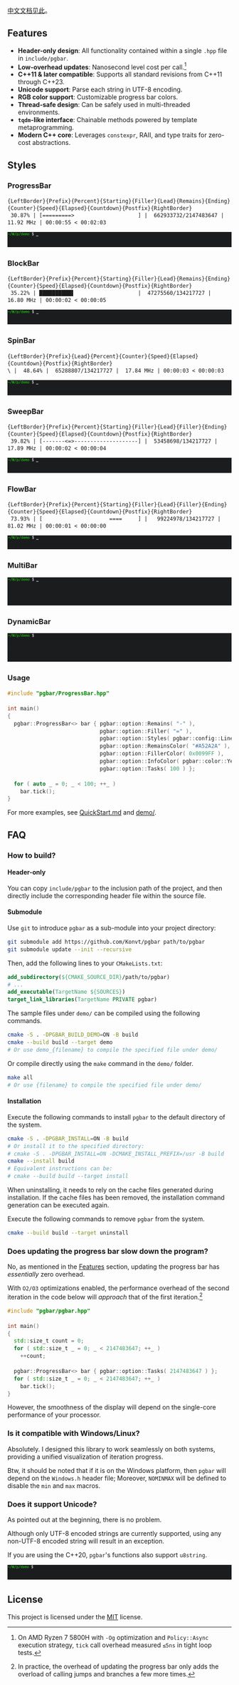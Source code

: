[中文文档见此](docs/README_zh.md)。

## Features
- **Header-only design**: All functionality contained within a single `.hpp` file in `include/pgbar`.
- **Low-overhead updates**: Nanosecond level cost per call.[^1]
- **C++11 & later compatible**: Supports all standard revisions from C++11 through C++23.
- **Unicode support**: Parse each string in UTF-8 encoding.
- **RGB color support**: Customizable progress bar colors.
- **Thread-safe design**: Can be safely used in multi-threaded environments.
- **`tqdm`-like interface**: Chainable methods powered by template metaprogramming.
- **Modern C++ core**: Leverages `constexpr`, RAII, and type traits for zero-cost abstractions.

[^1]: On AMD Ryzen 7 5800H with `-Og` optimization and `Policy::Async` execution strategy, `tick` call overhead measured `≤5ns` in tight loop tests.

## Styles
### ProgressBar
```
{LeftBorder}{Prefix}{Percent}{Starting}{Filler}{Lead}{Remains}{Ending}{Counter}{Speed}{Elapsed}{Countdown}{Postfix}{RightBorder}
 30.87% | [=========>                    ] |  662933732/2147483647 |  11.92 MHz | 00:00:55 < 00:02:03
```
![progressbar](images/progressbar.gif)

### BlockBar
```
{LeftBorder}{Prefix}{Percent}{Starting}{Filler}{Lead}{Remains}{Ending}{Counter}{Speed}{Elapsed}{Countdown}{Postfix}{RightBorder}
 35.22% | ██████████▋                    |  47275560/134217727 |  16.80 MHz | 00:00:02 < 00:00:05
```
![BlockBar](images/blockbar.gif)

### SpinBar
```
{LeftBorder}{Prefix}{Lead}{Percent}{Counter}{Speed}{Elapsed}{Countdown}{Postfix}{RightBorder}
\ |  48.64% |  65288807/134217727 |  17.84 MHz | 00:00:03 < 00:00:03
```
![spinbar](images/spinbar.gif)

### SweepBar
```
{LeftBorder}{Prefix}{Percent}{Starting}{Filler}{Lead}{Filler}{Ending}{Counter}{Speed}{Elapsed}{Countdown}{Postfix}{RightBorder}
 39.82% | [-------<=>--------------------] |  53458698/134217727 |  17.89 MHz | 00:00:02 < 00:00:04
```
![sweepbar](images/sweepbar.gif)

### FlowBar
```
{LeftBorder}{Prefix}{Percent}{Starting}{Filler}{Lead}{Filler}{Ending}{Counter}{Speed}{Elapsed}{Countdown}{Postfix}{RightBorder}
 73.93% | [                     ====     ] |   99224978/134217727 |  81.02 MHz | 00:00:01 < 00:00:00
```
![flowbar](images/flowbar.gif)

### MultiBar
![multibar](images/multibar.gif)

### DynamicBar
![dynamicbar](images/dynamicbar.gif)

### Usage
```cpp
#include "pgbar/ProgressBar.hpp"

int main()
{
  pgbar::ProgressBar<> bar { pgbar::option::Remains( "-" ),
                             pgbar::option::Filler( "=" ),
                             pgbar::option::Styles( pgbar::config::Line::Entire ),
                             pgbar::option::RemainsColor( "#A52A2A" ),
                             pgbar::option::FillerColor( 0x0099FF ),
                             pgbar::option::InfoColor( pgbar::color::Yellow ),
                             pgbar::option::Tasks( 100 ) };

  for ( auto _ = 0; _ < 100; ++_ )
    bar.tick();
}
```

For more examples, see [QuickStart.md](docs/QuickStart.md) and [demo/](demo/).

## FAQ
### How to build?
#### Header-only
You can copy `include/pgbar` to the inclusion path of the project, and then directly include the corresponding header file within the source file.
#### Submodule
Use `git` to introduce `pgbar` as a sub-module into your project directory:

```bash
git submodule add https://github.com/Konvt/pgbar path/to/pgbar
git submodule update --init --recursive
```

Then, add the following lines to your `CMakeLists.txt`:

```cmake
add_subdirectory(${CMAKE_SOURCE_DIR}/path/to/pgbar)
# ...
add_executable(TargetName ${SOURCES})
target_link_libraries(TargetName PRIVATE pgbar)
```

The sample files under `demo/` can be compiled using the following commands.

```bash
cmake -S . -DPGBAR_BUILD_DEMO=ON -B build
cmake --build build --target demo
# Or use demo_{filename} to compile the specified file under demo/
```

Or compile directly using the `make` command in the `demo/` folder.

```bash
make all
# Or use {filename} to compile the specified file under demo/
```
#### Installation
Execute the following commands to install `pgbar` to the default directory of the system.

```bash
cmake -S . -DPGBAR_INSTALL=ON -B build
# Or install it to the specified directory:
# cmake -S . -DPGBAR_INSTALL=ON -DCMAKE_INSTALL_PREFIX=/usr -B build
cmake --install build
# Equivalent instructions can be:
# cmake --build build --target install
```

When uninstalling, it needs to rely on the cache files generated during installation. If the cache files has been removed, the installation command generation can be executed again.

Execute the following commands to remove `pgbar` from the system.

```bash
cmake --build build --target uninstall
```

### Does updating the progress bar slow down the program?
No, as mentioned in the [Features](#features) section, updating the progress bar has *essentially* zero overhead.

With `O2/O3` optimizations enabled, the performance overhead of the second iteration in the code below will *approach* that of the first iteration.[^2]

[^2]: In practice, the overhead of updating the progress bar only adds the overload of calling jumps and branches a few more times.

```cpp
#include "pgbar/pgbar.hpp"

int main()
{
  std::size_t count = 0;
  for ( std::size_t _ = 0; _ < 2147483647; ++_ )
    ++count;

  pgbar::ProgressBar<> bar { pgbar::option::Tasks( 2147483647 ) };
  for ( std::size_t _ = 0; _ < 2147483647; ++_ )
    bar.tick();
}
```

However, the smoothness of the display will depend on the single-core performance of your processor.
### Is it compatible with Windows/Linux?
Absolutely. I designed this library to work seamlessly on both systems, providing a unified visualization of iteration progress.

Btw, it should be noted that if it is on the Windows platform, then `pgbar` will depend on the `Windows.h` header file; Moreover, `NOMINMAX` will be defined to disable the `min` and `max` macros.
### Does it support Unicode?
As pointed out at the beginning, there is no problem.

Although only UTF-8 encoded strings are currently supported, using any non-UTF-8 encoded string will result in an exception.

If you are using the C++20, `pgbar`'s functions also support `u8string`.

![unicode](images/unicode.gif)

## License
This project is licensed under the [MIT](LICENSE) license.
